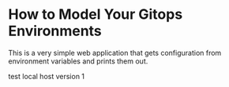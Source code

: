# How to Model Your Gitops Environments

This is a very simple web application that gets configuration from environment variables and prints them out.

test local host version 1